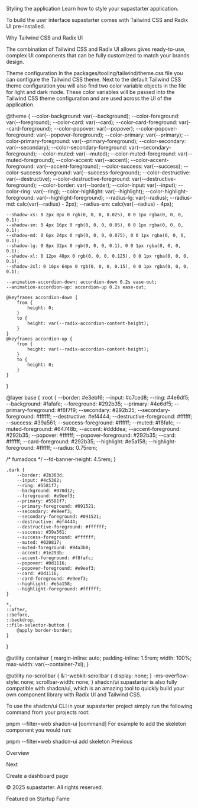 Styling the application
Learn how to style your supastarter application.

To build the user interface supastarter comes with Tailwind CSS and Radix UI pre-installed.

Why Tailwind CSS and Radix UI

The combination of Tailwind CSS and Radix UI allows gives ready-to-use, complex UI components that can be fully customized to match your brands design.

Theme configuration
In the packages/tooling/tailwind/theme.css file you can configure the Tailwind CSS theme. Next to the default Tailwind CSS theme configuration you will also find two color variable objects in the file for light and dark mode. These color variables will be passed into the Tailwind CSS theme configuration and are used across the UI of the application.


@theme {
	--color-background: var(--background);
	--color-foreground: var(--foreground);
	--color-card: var(--card);
	--color-card-foreground: var(--card-foreground);
	--color-popover: var(--popover);
	--color-popover-foreground: var(--popover-foreground);
	--color-primary: var(--primary);
	--color-primary-foreground: var(--primary-foreground);
	--color-secondary: var(--secondary);
	--color-secondary-foreground: var(--secondary-foreground);
	--color-muted: var(--muted);
	--color-muted-foreground: var(--muted-foreground);
	--color-accent: var(--accent);
	--color-accent-foreground: var(--accent-foreground);
	--color-success: var(--success);
	--color-success-foreground: var(--success-foreground);
	--color-destructive: var(--destructive);
	--color-destructive-foreground: var(--destructive-foreground);
	--color-border: var(--border);
	--color-input: var(--input);
	--color-ring: var(--ring);
	--color-highlight: var(--highlight);
	--color-highlight-foreground: var(--highlight-foreground);
	--radius-lg: var(--radius);
	--radius-md: calc(var(--radius) - 2px);
	--radius-sm: calc(var(--radius) - 4px);
 
	--shadow-xs: 0 2px 8px 0 rgb(0, 0, 0, 0.025), 0 0 1px rgba(0, 0, 0, 0.1);
	--shadow-sm: 0 4px 16px 0 rgb(0, 0, 0, 0.05), 0 0 1px rgba(0, 0, 0, 0.1);
	--shadow-md: 0 6px 24px 0 rgb(0, 0, 0, 0.075), 0 0 1px rgba(0, 0, 0, 0.1);
	--shadow-lg: 0 8px 32px 0 rgb(0, 0, 0, 0.1), 0 0 1px rgba(0, 0, 0, 0.1);
	--shadow-xl: 0 12px 48px 0 rgb(0, 0, 0, 0.125), 0 0 1px rgba(0, 0, 0, 0.1);
	--shadow-2xl: 0 16px 64px 0 rgb(0, 0, 0, 0.15), 0 0 1px rgba(0, 0, 0, 0.1);
 
	--animation-accordion-down: accordion-down 0.2s ease-out;
	--animation-accordion-up: accordion-up 0.2s ease-out;
 
	@keyframes accordion-down {
		from {
			height: 0;
		}
		to {
			height: var(--radix-accordion-content-height);
		}
	}
	@keyframes accordion-up {
		from {
			height: var(--radix-accordion-content-height);
		}
		to {
			height: 0;
		}
	}
}
 
@layer base {
	:root {
		--border: #e3ebf6;
		--input: #c7ced8;
		--ring: #4e6df5;
		--background: #fafafe;
		--foreground: #292b35;
		--primary: #4e6df5;
		--primary-foreground: #f6f7f9;
		--secondary: #292b35;
		--secondary-foreground: #ffffff;
		--destructive: #ef4444;
		--destructive-foreground: #ffffff;
		--success: #39a561;
		--success-foreground: #ffffff;
		--muted: #f8fafc;
		--muted-foreground: #64748b;
		--accent: #ddddea;
		--accent-foreground: #292b35;
		--popover: #ffffff;
		--popover-foreground: #292b35;
		--card: #ffffff;
		--card-foreground: #292b35;
		--highlight: #e5a158;
		--highlight-foreground: #ffffff;
		--radius: 0.75rem;
 
  /* fumadocs */
		--fd-banner-height: 4.5rem;
	}
 
	.dark {
		--border: #2b303d;
		--input: #4c5362;
		--ring: #5581f7;
		--background: #070d12;
		--foreground: #e9eef3;
		--primary: #5581f7;
		--primary-foreground: #091521;
		--secondary: #e9eef3;
		--secondary-foreground: #091521;
		--destructive: #ef4444;
		--destructive-foreground: #ffffff;
		--success: #39a561;
		--success-foreground: #ffffff;
		--muted: #020817;
		--muted-foreground: #94a3b8;
		--accent: #1e293b;
		--accent-foreground: #f8fafc;
		--popover: #0d1116;
		--popover-foreground: #e9eef3;
		--card: #0d1116;
		--card-foreground: #e9eef3;
		--highlight: #e5a158;
		--highlight-foreground: #ffffff;
	}
 
	*,
	::after,
	::before,
	::backdrop,
	::file-selector-button {
		@apply border-border;
	}
}
 
@utility container {
	margin-inline: auto;
	padding-inline: 1.5rem;
	width: 100%;
	max-width: var(--container-7xl);
}
 
@utility no-scrollbar {
	&::-webkit-scrollbar {
		display: none;
	}
	-ms-overflow-style: none;
	scrollbar-width: none;
}
shadcn/ui
supastarter is also fully compatible with shadcn/ui, which is an amazing tool to quickly build your own component library with Radix UI and Tailwind CSS.

To use the shadcn/ui CLI in your supastarter project simply run the following command from your projects root:


pnpm --filter=web shadcn-ui [command]
For example to add the skeleton component you would run:


pnpm --filter=web shadcn-ui add skeleton
Previous

Overview

Next

Create a dashboard page

© 2025 supastarter. All rights reserved.

Featured on Startup Fame




